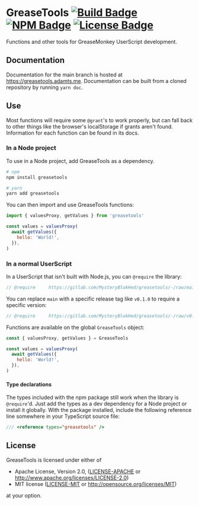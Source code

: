 # GreaseTools [![Build Badge]](https://gitlab.com/MysteryBlokHed/greasetools/-/pipelines) [![NPM Badge]](https://www.npmjs.com/package/greasetools) [![License Badge]](#license)

Functions and other tools for GreaseMonkey UserScript development.

## Documentation

Documentation for the main branch is hosted at <https://greasetools.adamts.me>.
Documentation can be built from a cloned repository by running `yarn doc`.

## Use

Most functions will require some `@grant`'s to work properly,
but can fall back to other things like the browser's localStorage if grants aren't found.
Information for each function can be found in its docs.

### In a Node project

To use in a Node project, add GreaseTools as a dependency.

```sh
# npm
npm install greasetools

# yarn
yarn add greasetools
```

You can then import and use GreaseTools functions:

```javascript
import { valuesProxy, getValues } from 'greasetools'

const values = valuesProxy(
  await getValues({
    hello: 'World!',
  }),
)
```

### In a normal UserScript

In a UserScript that isn't built with Node.js, you can `@require` the library:

```javascript
// @require     https://gitlab.com/MysteryBlokHed/greasetools/-/raw/main/greasetools.user.js
```

You can replace `main` with a specific release tag like `v0.1.0` to require a specific version:

```javascript
// @require     https://gitlab.com/MysteryBlokHed/greasetools/-/raw/v0.1.0/greasetools.user.js
```

Functions are available on the global `GreaseTools` object:

```javascript
const { valuesProxy, getValues } = GreaseTools

const values = valuesProxy(
  await getValues({
    hello: 'World!',
  }),
)
```

#### Type declarations

The types included with the npm package still work when the library is `@require`'d.
Just add the types as a dev dependency for a Node project or install it globally.
With the package installed, include the following reference line somewhere in your TypeScript source file:

```typescript
/// <reference types="greasetools" />
```

## License

GreaseTools is licensed under either of

- Apache License, Version 2.0, ([LICENSE-APACHE](LICENSE-APACHE) or
  <http://www.apache.org/licenses/LICENSE-2.0>)
- MIT license ([LICENSE-MIT](LICENSE-MIT) or
  <http://opensource.org/licenses/MIT>)

at your option.

[build badge]: https://img.shields.io/gitlab/pipeline-status/MysteryBlokHed/greasetools
[npm badge]: https://img.shields.io/npm/v/greasetools
[license badge]: https://img.shields.io/badge/license-MIT%20OR%20Apache--2.0-green
